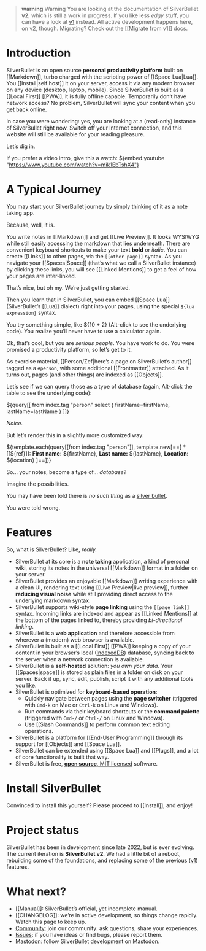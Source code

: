 
> **warning** Warning
> You are looking at the documentation of SilverBullet **v2**, which is still a work in progress. If you like less _edgy_ stuff, you can have a look at [v1](https://v1.silverbullet.md/) instead. All active development happens here, on v2, though. Migrating? Check out the [[Migrate from v1]] docs.

# Introduction
SilverBullet is an open source **personal productivity platform** built on [[Markdown]], turbo charged with the scripting power of [[Space Lua|Lua]]. You [[Install|self host]] it on your server, access it via any modern browser on any device (desktop, laptop, mobile). Since SilverBullet is built as a [[Local First]] [[PWA]], it is fully offline capable. Temporarily don’t have network access? No problem, SilverBullet will sync your content when you get back online.

In case you were wondering: yes, you are looking at a (read-only) instance of SilverBullet right now. Switch off your Internet connection, and this website will still be available for your reading pleasure.

Let’s dig in.

If you prefer a video intro, give this a watch:
${embed.youtube "https://www.youtube.com/watch?v=mik1EbTshX4"}

# A Typical Journey
You may start your SilverBullet journey by simply thinking of it as a note taking app.

Because, well, it is.

You write notes in [[Markdown]] and get [[Live Preview]]. It looks WYSIWYG while still easily accessing the markdown that lies underneath. There are convenient keyboard shortcuts to make your text **bold** or _italic_. You can create [[Links]] to other pages, via the `[[other page]]` syntax. As you navigate your [[Spaces|Space]] (that’s what we call a SilverBullet instance) by clicking these links, you will see [[Linked Mentions]] to get a feel of how your pages are inter-linked.

That’s nice, but oh my. We’re just getting started.

Then you learn that in SilverBullet, you can embed [[Space Lua]] (SilverBullet’s [[Lua]] dialect) right into your pages, using the special `${lua expression}` syntax.

You try something simple, like ${10 + 2} (Alt-click to see the underlying code). You realize you’ll never have to use a calculator again.

Ok, that’s cool, but you are _serious people_. You have work to do. You were promised a productivity platform, so let’s get to it.

As exercise material, [[Person/Zef|here’s a page on SilverBullet’s author]] tagged as a `#person`, with some additional [[Frontmatter]] attached. As it turns out, pages (and other things) are indexed as [[Objects]].

Let’s see if we can query those as a type of database (again, Alt-click the table to see the underlying code):

${query[[
  from index.tag "person"
  select { firstName=firstName, lastName=lastName }
]]}

_Noice._

But let’s render this in a slightly more customized way:

${template.each(query[[from index.tag "person"]], template.new[==[
    * [[${ref}]]: **First name:** ${firstName}, **Last name:** ${lastName}, **Location:** ${location}
]==])}

So... your notes, become a type of... _database_?

Imagine the possibilities.

You may have been told there is _no such thing_ as a [silver bullet](https://en.wikipedia.org/wiki/Silver_bullet).

You were told wrong.

# Features
So, what is SilverBullet? Like, _really._

* SilverBullet at its core is a **note taking** application, a kind of personal wiki, storing its notes in the universal [[Markdown]] format in a folder on your server.
* SilverBullet provides an enjoyable [[Markdown]] writing experience with a clean UI, rendering text using [[Live Preview|live preview]], further **reducing visual noise** while still providing direct access to the underlying markdown syntax.
* SilverBullet supports wiki-style **page linking** using the `[[page link]]` syntax. Incoming links are indexed and appear as [[Linked Mentions]] at the bottom of the pages linked to, thereby providing _bi-directional linking_.
* SilverBullet is a **web application** and therefore accessible from wherever a (modern) web browser is available.
* SilverBullet is built as a [[Local First]] [[PWA]] keeping a copy of your content in your browser’s local ([IndexedDB](https://developer.mozilla.org/en-US/docs/Web/API/IndexedDB_API)) database, syncing back to the server when a network connection is available.
* SilverBullet is a **self-hosted** solution: _you own your data_. Your [[Spaces|space]] is stored as plain files in a folder on disk on your server. Back it up, sync, edit, publish, script it with any additional tools you like.
* SilverBullet is optimized for **keyboard-based operation**:
  * Quickly navigate between pages using the **page switcher** (triggered with `Cmd-k` on Mac or `Ctrl-k` on Linux and Windows).
  * Run commands via their keyboard shortcuts or the **command palette** (triggered with `Cmd-/` or `Ctrl-/` on Linux and Windows).
  * Use [[Slash Commands]] to perform common text editing operations.
* SilverBullet is a platform for [[End-User Programming]] through its support for [[Objects]] and [[Space Lua]].
* SilverBullet can be extended using [[Space Lua]] and [[Plugs]], and a lot of core functionality is built that way.
* SilverBullet is free, [**open source**, MIT licensed](https://github.com/silverbulletmd/silverbullet) software.

# Install SilverBullet
Convinced to install this yourself? Please proceed to [[Install]], and enjoy!

# Project status
SilverBullet has been in development since late 2022, but is ever evolving. The current iteration is **SilverBullet v2**. We had a little bit of a reboot, rebuilding some of the foundations, and replacing some of the previous ([v1](https://v1.silverbullet.md)) features. 

# What next?
* [[Manual]]: SilverBullet’s official, yet incomplete manual.
* [[CHANGELOG]]: we’re in active development, so things change rapidly. Watch this page to keep up.
* [Community](https://community.silverbullet.md): join our community: ask questions, share your experiences.
* [Issues](https://github.com/silverbulletmd/silverbullet/issues): if you have ideas or find bugs, please report them.
* [Mastodon](https://fosstodon.org/@silverbulletmd): follow SilverBullet development on [Mastodon](https://joinmastodon.org/).

